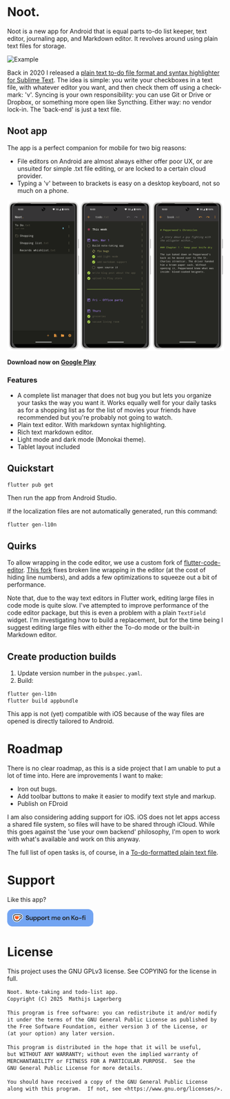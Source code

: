 # Noot.

Noot is a new app for Android that is equal parts to-do list keeper, text
editor, journaling app, and Markdown editor. It revolves around using plain text
files for storage.

![Example](https://mlagerberg.com/content/images/size/w2000/2025/03/sample_main.png)

Back in 2020 I released a [plain text to-do file format and syntax highlighter
for Sublime Text](https://github.com/mlagerberg/todo?ref=mlagerberg.com). The
idea is simple: you write your checkboxes in a text file, with whatever editor
you want, and then check them off using a check-mark: 'v'. Syncing is your own
responsibility: you can use Git or Drive or Dropbox, or something more open like
Syncthing. Either way: no vendor lock-in. The 'back-end' is just a text file.

## Noot app

The app is a perfect companion for mobile for two big reasons:

- File editors on Android are almost always either offer poor UX, or are unsuited for simple .txt file editing, or are locked to a certain cloud provider.
- Typing a 'v' between to brackets is easy on a desktop keyboard, not so much on a phone.

![Screenshots](resources/three-screenshots.png)

**Download now on [Google Play](https://play.google.com/store/apps/details?id=com.droptablecompanies.todo)**

### Features

- A complete list manager that does not bug you but lets you organize your tasks the way you want it. Works equally well for your daily tasks as for a shopping list as for the list of movies your friends have recommended but you're probably not going to watch.
- Plain text editor. With markdown syntax highlighting.
- Rich text markdown editor.
- Light mode and dark mode (Monokai theme).
- Tablet layout included

## Quickstart

```
flutter pub get
``` 

Then run the app from Android Studio.

If the localization files are not automatically generated, run this command:

```
flutter gen-l10n
```

## Quirks

To allow wrapping in the code editor, we use a custom fork of
[flutter-code-editor](https://github.com/flutter/flutter-code-editor).
[This fork](https://github.com/mlagerberg/flutter-code-editor) fixes broken line
wrapping in the editor (at the cost of hiding line numbers), and adds a few
optimizations to squeeze out a bit of performance.

Note that, due to the way text editors in Flutter work, editing large files in
code mode is quite slow. I've attempted to improve performance of the code
editor package, but this is even a problem with a plain `TextField` widget.
I'm investigating how to build a replacement, but for the time being I suggest
editing large files with either the To-do mode or the built-in Markdown editor. 

## Create production builds

1. Update version number in the `pubspec.yaml`.
2. Build:

```
flutter gen-l10n
flutter build appbundle
```

This app is not (yet) compatible with iOS because of the way files are opened is
directly tailored to Android.

# Roadmap

There is no clear roadmap, as this is a side project that I am unable to put a
lot of time into. Here are improvements I want to make:

- Iron out bugs.
- Add toolbar buttons to make it easier to modify text style and markup.
- Publish on FDroid

I am also considering adding support for iOS. iOS does not let apps access a
shared file system, so files will have to be shared through iCloud. While this
goes against the 'use your own backend' philosophy, I'm open to work with
what's available and work on this anyway.

The full list of open tasks is, of course, in a [To-do-formatted plain text file](noot.todo.txt).

# Support

Like this app? 

[<img src="resources/support_me_on_kofi_blue.png" width="200" alt="Support me on Ko-fi" />](https://ko-fi.com/mathijsl)

# License

This project uses the GNU GPLv3 license. See COPYING for the license in full.

```
Noot. Note-taking and todo-list app.
Copyright (C) 2025  Mathijs Lagerberg

This program is free software: you can redistribute it and/or modify
it under the terms of the GNU General Public License as published by
the Free Software Foundation, either version 3 of the License, or
(at your option) any later version.

This program is distributed in the hope that it will be useful,
but WITHOUT ANY WARRANTY; without even the implied warranty of
MERCHANTABILITY or FITNESS FOR A PARTICULAR PURPOSE.  See the
GNU General Public License for more details.

You should have received a copy of the GNU General Public License
along with this program.  If not, see <https://www.gnu.org/licenses/>.
```
